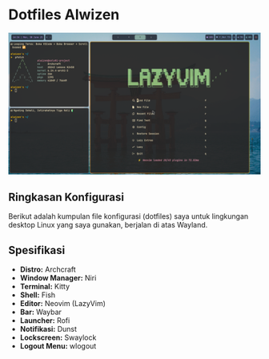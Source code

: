 # Dotfiles Alwizen

![Screenshot](./Screenshot%20from%202025-06-30%2014-34-23.png)

## Ringkasan Konfigurasi

Berikut adalah kumpulan file konfigurasi (dotfiles) saya untuk lingkungan desktop Linux yang saya gunakan, berjalan di atas Wayland.

## Spesifikasi

*   **Distro:** Archcraft
*   **Window Manager:** Niri
*   **Terminal:** Kitty
*   **Shell:** Fish
*   **Editor:** Neovim (LazyVim)
*   **Bar:** Waybar
*   **Launcher:** Rofi
*   **Notifikasi:** Dunst
*   **Lockscreen:** Swaylock
*   **Logout Menu:** wlogout
